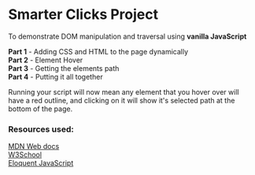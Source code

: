 # Smarter Clicks Project

To demonstrate DOM manipulation and traversal using **vanilla JavaScript**

**Part 1** - Adding CSS and HTML to the page dynamically  
**Part 2** - Element Hover  
**Part 3** - Getting the elements path  
**Part 4** - Putting it all together  

Running your script will now mean any element that you hover over will have a red outline, and clicking on it will show it's selected path at the bottom of the page.

### **Resources used**:  

[MDN Web docs](https://https://developer.mozilla.org/en-US/ "MDN Web docs")  
[W3School](https://www.w3schools.com "W3 Homepage")  
[Eloquent JavaScript](https://eloquentjavascript.net/14_dom.html "Eloquent JavaScript")  